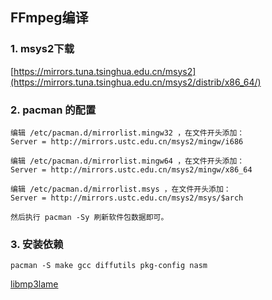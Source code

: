 ## FFmpeg编译
### 1. msys2下载
[https://mirrors.tuna.tsinghua.edu.cn/msys2](https://mirrors.tuna.tsinghua.edu.cn/msys2/distrib/x86_64/)

### 2. pacman 的配置
```
编辑 /etc/pacman.d/mirrorlist.mingw32 ，在文件开头添加：
Server = http://mirrors.ustc.edu.cn/msys2/mingw/i686

编辑 /etc/pacman.d/mirrorlist.mingw64 ，在文件开头添加：
Server = http://mirrors.ustc.edu.cn/msys2/mingw/x86_64

编辑 /etc/pacman.d/mirrorlist.msys ，在文件开头添加：
Server = http://mirrors.ustc.edu.cn/msys2/msys/$arch

然后执行 pacman -Sy 刷新软件包数据即可。
```

### 3. 安装依赖
```
pacman -S make gcc diffutils pkg-config nasm
```
[libmp3lame](https://github.com/gypified/libmp3lame)
